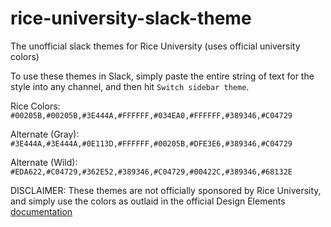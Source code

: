# rice-university-slack-theme
The unofficial slack themes for Rice University (uses official university colors)

To use these themes in Slack, simply paste the entire string of text for the style into any channel, and then hit `Switch sidebar theme`.


Rice Colors: `#00205B,#00205B,#3E444A,#FFFFFF,#034EA0,#FFFFFF,#389346,#C04729`

Alternate (Gray): `#3E444A,#3E444A,#0E113D,#FFFFFF,#00205B,#DFE3E6,#389346,#C04729`

Alternate (Wild): `#EDA622,#C04729,#362E52,#389346,#C04729,#00422C,#389346,#68132E`




DISCLAIMER: These themes are not officially sponsored by Rice University, and simply use the colors as outlaid in the official Design Elements [documentation](https://brand.rice.edu/design-elements)

